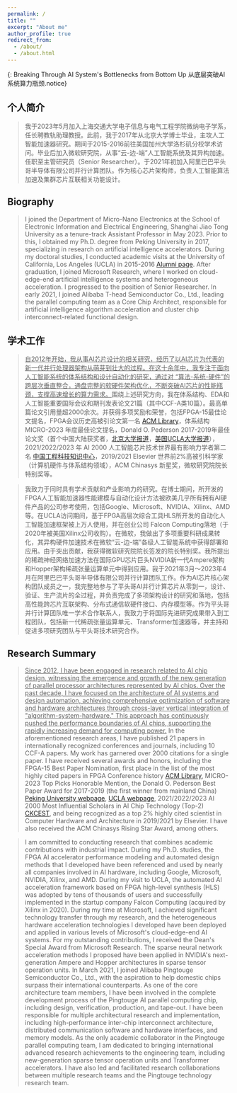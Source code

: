 ```yaml
---
permalink: /
title: ""
excerpt: "About me"
author_profile: true
redirect_from: 
  - /about/
  - /about.html
---
```


{: Breaking Through AI System's Bottlenecks from Bottom Up 从底层突破AI系统算力瓶颈.notice}

## 个人简介

> 我于2023年5月加入上海交通大学电子信息与电气工程学院微纳电子学系，任长聘教轨助理教授。此前，我于2017年从北京大学博士毕业，主攻人工智能加速器研究。期间于2015-2016前往美国加州大学洛杉矶分校学术访问。毕业后加入微软研究院，从事“云-边-端”人工智能系统及其异构加速。任职至主管研究员（Senior Researcher）。于2021年初加入阿里巴巴平头哥半导体有限公司并行计算团队。作为核心芯片架构师，负责人工智能算法加速及集群芯片互联相关功能设计。

## Biography

> I joined the Department of Micro-Nano Electronics at the School of Electronic Information and Electrical Engineering, Shanghai Jiao Tong University as a tenure-track Assistant Professor in May 2023. Prior to this, I obtained my Ph.D. degree from Peking University in 2017, specializing in research on artificial intelligence accelerators. During my doctoral studies, I conducted academic visits at the University of California, Los Angeles (UCLA) in 2015-2016 [Alumni page](https://vast.cs.ucla.edu/people/alumni/chen-zhang). After graduation, I joined Microsoft Research, where I worked on cloud-edge-end artificial intelligence systems and heterogeneous acceleration. I progressed to the position of Senior Researcher. In early 2021, I joined Alibaba T-head Semiconductor Co., Ltd., leading the parallel computing team as a Core Chip Architect, responsible for artificial intelligence algorithm acceleration and cluster chip interconnect-related functional design.

## 学术工作

> <ins>自2012年开始，我从事AI芯片设计的相关研究，经历了以AI芯片为代表的新一代并行处理器架构从萌芽到壮大的过程。在这十余年中，我专注于面向人工智能系统的体系结构和设计自动化的研究，通过对 “算法-系统-硬件”的跨层次垂直整合，通盘完整的软硬件架构优化，不断突破AI芯片的性能瓶颈，支撑高速增长的算力需求。</ins>围绕上述研究方向，我在体系结构、EDA和人工智能重要国际会议和期刊发表论文21篇（其中CCF-A类10篇）。最高单篇论文引用量超2000余次。并获得多项奖励和荣誉，包括FPGA-15最佳论文提名，FPGA会议历史高被引论文第一名 [ACM Library](https://dl.acm.org/event.cfm?id=RE116)，体系结构 MICRO-2023 年度最佳论文提名，Donald O. Pederson 2017-2019年最佳论文奖（首个中国大陆获奖者，[北京大学报道](https://cs.pku.edu.cn/info/1305/2155.htm)，[美国UCLA大学报道](https://www.cs.ucla.edu/2019-donald-o-pederson-best-paper-award/)），2021/2022/2023 年 AI 2000 人工智能芯片技术世界最有影响力学者第二名 [中国工程科技知识中心](https://www.aminer.cn/ai2000/ct)，2019/2021 Elsevier 世界前2%高被引科学家（计算机硬件与体系结构领域），ACM Chinasys 新星奖，微软研究院院长特别奖等。

> 我致力于同时具有学术贡献和产业影响力的研究。在博士期间，所开发的FPGA人工智能加速器性能建模与自动化设计方法被欧美几乎所有拥有AI硬件产品的公司参考使用，包括Google、Microsoft、NVIDIA、Xilinx、AMD等。在UCLA访问期间，基于FPGA高层次综合工具HLS所开发的自动化人工智能加速框架被上万人使用，并在创业公司 Falcon Computing落地（于2020年被美国Xilinx公司收购）。在微软，我做出了多项重要科研成果转化，其异构硬件加速技术在微软“云-边-端”各级人工智能系统中获得部署和应用。由于突出贡献，我获得微软研究院院长签发的院长特别奖。我所提出的稀疏神经网络加速方法在国际GPU芯片巨头NVIDIA新一代Ampere架构和Hopper架构稀疏张量运算单元中得到应用。我于2021年3月～2023年4月在阿里巴巴平头哥半导体有限公司并行计算团队工作。作为AI芯片核心架构团队成员之一，我完整地参与了平头哥AI并行计算芯片从零到一，设计、验证、生产流片的全过程，并负责完成了多项架构设计的研究和落地，包括高性能跨芯片互联架构、分布式通信软硬件接口、内存模型等。作为平头哥并行计算团队唯一学术合作联系人，我致力于将国际先进研究成果带入到工程团队，包括新一代稀疏张量运算单元、Transformer加速器等，并主持和促进多项研究团队与平头哥技术研究合作。

## Research Summary

> <ins>Since 2012, I have been engaged in research related to AI chip design, witnessing the emergence and growth of the new generation of parallel processor architectures represented by AI chips. Over the past decade, I have focused on the architecture of AI systems and design automation, achieving comprehensive optimization of software and hardware architectures through cross-layer vertical integration of "algorithm-system-hardware." This approach has continuously pushed the performance boundaries of AI chips, supporting the rapidly increasing demand for computing power.</ins> In the aforementioned research areas, I have published 21 papers in internationally recognized conferences and journals, including 10 CCF-A papers. My work has garnered over 2000 citations for a single paper. I have received several awards and honors, including the FPGA-15 Best Paper Nomination, first place in the list of the most highly cited papers in FPGA Conference history [ACM Library](https://dl.acm.org/event.cfm?id=RE116), MICRO-2023 Top Picks Honorable Mention, the Donald O. Pederson Best Paper Award for 2017-2019 (the first winner from mainland China) [Peking University webpage](https://cs.pku.edu.cn/info/1305/2155.htm), [UCLA webpage](https://www.cs.ucla.edu/2019-donald-o-pederson-best-paper-award/),  2021/2022/2023 AI 2000 Most Influential Scholars in AI Chip Technology (Top-2) [CKCEST](https://www.aminer.cn/ai2000/ct), and being recognized as a top 2% highly cited scientist in Computer Hardware and Architecture in 2019/2021 by Elsevier. I have also received the ACM Chinasys Rising Star Award, among others.

> I am committed to conducting research that combines academic contributions with industrial impact. During my Ph.D. studies, the FPGA AI accelerator performance modeling and automated design methods that I developed have been referenced and used by nearly all companies involved in AI hardware, including Google, Microsoft, NVIDIA, Xilinx, and AMD. During my visit to UCLA, the automated AI acceleration framework based on FPGA high-level synthesis (HLS) was adopted by tens of thousands of users and successfully implemented in the startup company Falcon Computing (acquired by Xilinx in 2020). During my time at Microsoft, I achieved significant technology transfer through my research, and the heterogeneous hardware acceleration technologies I developed have been deployed and applied in various levels of Microsoft's cloud-edge-end AI systems. For my outstanding contributions, I received the Dean's Special Award from Microsoft Research. The sparse neural network acceleration methods I proposed have been applied in NVIDIA's next-generation Ampere and Hopper architectures in sparse tensor operation units. In March 2021, I joined Alibaba Pingtouge Semiconductor Co., Ltd., with the aspiration to help domestic chips surpass their international counterparts. As one of the core architecture team members, I have been involved in the complete development process of the Pingtouge AI parallel computing chip, including design, verification, production, and tape-out. I have been responsible for multiple architectural research and implementation, including high-performance inter-chip interconnect architecture, distributed communication software and hardware interfaces, and memory models. As the only academic collaborator in the Pingtouge parallel computing team, I am dedicated to bringing international advanced research achievements to the engineering team, including new-generation sparse tensor operation units and Transformer accelerators. I have also led and facilitated research collaborations between multiple research teams and the Pingtouge technology research team.